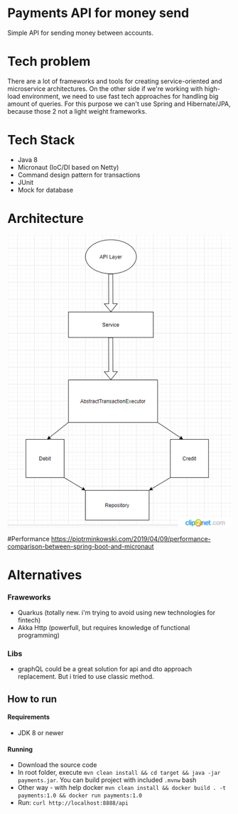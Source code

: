 # Payments API for money send
Simple API for sending money between accounts.

# Tech problem 
There are a lot of frameworks and tools for creating service-oriented and microservice architectures.
On the other side if we're working with high-load environment, 
we need to use fast tech approaches for handling big amount of queries.
For this purpose we can't use Spring and Hibernate/JPA, because those 2 not a light weight frameworks.
 
# Tech Stack
- Java 8
- Micronaut (IoC/DI based on Netty)
- Command design pattern for transactions
- JUnit
- Mock for database

# Architecture
![architecture](architecture.png "architecture")

#Performance
https://piotrminkowski.com/2019/04/09/performance-comparison-between-spring-boot-and-micronaut

# Alternatives
### Fraweworks
- Quarkus (totally new.  i'm trying to avoid using new technologies for fintech) 
- Akka Http (powerfull, but requires knowledge of functional programming)
### Libs
- graphQL could be a great solution for api and dto approach replacement. But i tried to use classic method. 


## How to run

#### Requirements
- JDK 8 or newer

#### Running
- Download the source code
- In root folder, execute `mvn clean install && cd target && java -jar payments.jar`. You can build project with included `.mvnw` bash
- Other way - with help docker `mvn clean install && docker build . -t payments:1.0 && docker run payments:1.0`
- Run: `curl http://localhost:8888/api`

